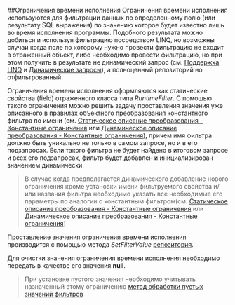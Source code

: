 ##Ограничения времени исполнения
Ограничения времени исполнения используются для фильтрации данных по определенному полю (или результату SQL выражения) по значению которое будет известно лишь во время исполнения программы. Подобного результата можно добиться и используя фильтрацию посредством LINQ, но возможны случаи когда поле по которому нужно провести фильтрацию не входит в отраженный объект, либо необходимо провести фильтрацию, но при этом получить в результате не динамический запрос (см. [Поддержка LINQ](./linq.md) и [Динамические запросы](./queries.md)), а полноценный репозиторий но отфильтрованный.

Ограничения времени исполнения оформляются как статические свойства (field) отраженного класса типа *RuntimeFilter*. С помошью такого ограничения можно решить задачу проставления значения уже описанного в правилах объектного преобразования константного фильтра по имени (см. [Статическое описание преобразования - Константные ограничения](./static.md#Константные-ограничения) или [Динамическое описание преобразования - Константные ограничения](./dynamic.md#Константные-ограничения)), причем имя фильтра должно быть уникально не только в самом запросе, но и в его подзапросах. Если такого фильтра не будет найдено в итоговом запросе и всех его подзапросах, фильтр будет добавлен и инициализирован значением динамически.

>В случае когда предполагается динамического добавление нового ограничения кроме установки имени фильтруемого свойства и/или названия фильтра необходимо указать все необходимые его параметры по аналогии с константным фильтром(см. [Статическое описание преобразования - Константные ограничения](./static.md#Константные-ограничения) или [Динамическое описание преобразования - Константные ограничения](./dynamic.md#Константные-ограничения))

Проставление значения ограничения времени исполнения производится с помощью метода *SetFilterValue* [репозитория](./glossary.md#Репозиторий).

Для очистки значения ограничения времени исполнения необходимо передать в качестве его значения **null**. 

>При установке пустого значения необходимо учитывать назначенный этому ограничению [метод обработки пустых значений фильтров](./glossary.md#Методы-обработки-пустых-значений-фильтров)
